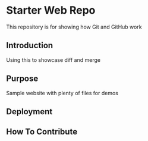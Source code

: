 # Starter Web Repo

This repository is for showing how Git and GitHub work

## Introduction
Using this to showcase diff and merge

## Purpose

Sample website with plenty of files for demos

## Deployment

## How To Contribute